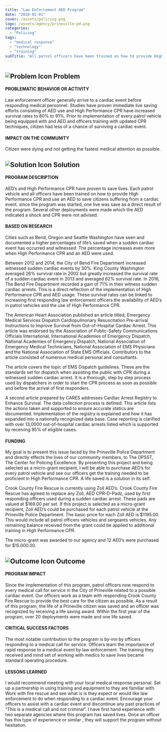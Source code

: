 ```yaml
---
title: "Law Enforcement AED Program"
date: "2018-01-01"
cover: /assets/policing.png
logo: /assets/agency/prineville-pd.png
categories:
  - "Policing"
tags:
  - "medical response"
  - "technology"
  - "training"
subTitle: "All patrol officers have been trained on how to provide High Performance CPR and use an AED to save citizens suffering from a cardiac event."
---
```


## ![Problem Icon](https://github.com/google/material-design-icons/raw/master/alert/1x_web/ic_error_outline_black_48dp.png "Problem") Problem

#### PROBLEMATIC BEHAVIOR OR ACTIVITY

Law enforcement officer generally arrive to a cardiac event before responding medical personnel. Studies have proven immediate live saving efforts consisting of AED use and High Performance CPR have increased survival rates to 80% to 91%. Prior to implementation of every patrol vehicle being equipped with and AED and officers training with updated CPR techniques, citizen had less of a chance of surviving a cardiac event.

#### IMPACT ON THE COMMUNITY

Citizen were dying and not getting the fastest medical attention as possible.

## ![Solution Icon](https://github.com/google/material-design-icons/raw/master/action/1x_web/ic_lightbulb_outline_black_48dp.png "Solution") Solution

#### PROGRAM DESCRIPTION

AED’s and High Performance CPR have proven to save lives. Each patrol vehicle and all officers have been trained on how to provide High Performance CPR and use an AED to save citizens suffering from a cardiac event. since the program was started, one live was save as a direct result of the program. Several other deployments were made which the AED indicated a shock and CPR were not advised.

#### BASED ON RESEARCH

Cities such as Bend, Oregon and Seattle Washington have seen and documented a higher percentages of life’s saved when a sudden cardiac event has occurred and witnessed. The percentage increases even more when High Performance CPR and an AED were used.

Between 2012 and 2014, the City of Bend Fire Department increased witnessed sudden cardiac events by 30%. King County Washington averaged 26% survival rate in 2002 but greatly increased the survival rate of a sudden cardiac event in 2013 and averaged 62% survival rate. In 2016, The Bend Fire Department recorded a gain of 71% in their witness sudden cardiac arrests. This is a direct reflection of the implementation of High Performance CPR and AED usage. These survival rates can be linked to increasing first responding law enforcement officers the availability of AED’s in patrol vehicles and the use of High Performance CPR.

The American Heart Association published an article titled, Emergency Medical Services Dispatch Cardiopulmonary Resuscitation Pre-arrival Instructions to Improve Survival from Out-of-Hospital Cardiac Arrest. This article was endorsed by the Association of Public-Safety Communications Officials International, International Academies of Emergency Dispatch, National Academies of Emergency Dispatch, National Association of Emergency Medical Technicians, National Association of EMS Physicians and the National Association of State EMS Officials. Contributors to the article consisted of numerous medical personal and consultants.

The article covers the topic of EMS Dispatch guidelines. These are the standards set for dispatch when assisting the public with CPR during a witnessed sudden cardiac arrest. It is a thorough, step by step process used by dispatchers in order to start the CPR process as soon as possible and before the arrival of first responders.

A second article prepared by CARES addresses Cardiac Arrest Registry to Enhance Survival. The data collection process is defined. This article lists the actions taken and supported to ensure accurate statics are documented. Implementation of the registry is explained and how it has expanded into a nationally recognized data base. Case reporting is clarified with over 13,0000 out-of-hospital cardiac arrests listed which is supported by receiving 95% of eligible cases.

#### FUNDING

My goal is to present this issue faced by the Prineville Police Department and directly effects the lives of our community members, to The DPSST, The Center for Policing Excellence. By presenting this project and being selected as a micro-grant recipient, I will be able to purchase AED’s for every patrol vehicle and see our officers get the training needed to be proficient in High Performance CPR. A life saved is a solution in its self.

Crook County Fire Rescue is currently using Zoll AED’s. Crook County Fire Rescue has agreed to replace any Zoll, AED CPR-D-Padz, used by first responding officers used during a sudden cardiac arrest. These pads are valued at $169.00 per set. If this project is selected as a micro-grant recipient, Zoll AED’s could be purchased for each patrol vehicle at the Prineville Police Department. The basic price for each Zoll AED is $1195.00. This would include all patrol officers vehicles and sergeants vehicles. Any remaining balance received from the grant could be applied to additional training in High Performance CPR.

The micro-grant was awarded to our agency and 12 AED’s were purchased for $15.000.00.

## ![Outcome Icon](https://github.com/google/material-design-icons/raw/master/action/1x_web/ic_view_list_black_48dp.png "Outcome") Outcome

#### PROGRAM IMPACT

Since the implementation of this program, patrol officers now respond to every medical call for service in the City of Prineville related to a possible cardiac event. Our officers work as a team with responding Crook County Fire Rescue to provide the best care for the citizen as possible. As a result of this program, the life of a Prineville citizen was saved and an officer was recognized by receiving a life saving award. Within the first year of the program, over 20 deployments were made and one life saved.

#### CRITICAL SUCCESS FACTORS

The most notable contribution to the program is by-inn by officers responding to a medical call for service. Officers learn the importance of rapid response to a medical event by law enforcement. The training they received and mind set of working with medics to save lives became standard operating procedure.

#### LESSONS LEARNED

I would recommend meeting with your local medical response personal. Set up a partnership in using training and equipment to they are familiar with. Work with fire rescue and see what is is they expect or would like law enforcement to do when responding to a cardiac event. Encourage your officers to assist with a cardiac event and discontinue any past practices of “This is a medical call and not criminal”. I have first hand experience with two separate agencies where this program has saved lives. Once an officer has this type of experience or similar , they will support the program without hesitation.
